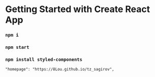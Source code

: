# Getting Started with Create React App

### `npm i`

### `npm start`

### `npm install styled-components`

 
    "homepage": "https://8Lou.github.io/tz_sagirov",